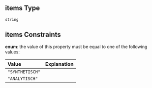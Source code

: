 ## items Type

`string`

## items Constraints

**enum**: the value of this property must be equal to one of the following values:

| Value           | Explanation |
| :-------------- | :---------- |
| `"SYNTHETISCH"` |             |
| `"ANALYTISCH"`  |             |
